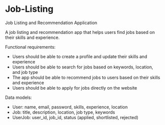 # Job-Listing
Job Listing and Recommendation Application

A job listing and recommendation app that helps users find jobs based on their skills and experience.

Functional requirements:

- Users should be able to create a profile and update their skills and experience
- Users should be able to search for jobs based on keywords, location, and job type
- The app should be able to recommend jobs to users based on their skills and experience
- Users should be able to apply for jobs directly on the website

Data models:

- User: name, email, password, skills, experience, location
- Job: title, description, location, job type, keywords
- UserJob: user_id, job_id, status (applied, shortlisted, rejected)

